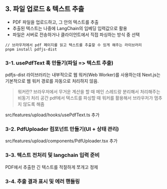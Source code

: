 ## 3. 파일 업로드 & 텍스트 추출
- PDF 파일을 업로드하고, 그 안의 텍스트를 추출
- 추출된 텍스트는 나중에 LangChain의 임베딩 입력값으로 활용
- 파일은 서버로 전송하거나 클라이언트에서 직접 파싱하는 방식 중 선택


```node
// 브라우저에서 pdf 페이지를 읽고 텍스트를 추출할 수 있게 해주는 라이브러리
pnpm install pdfjs-dist
```

### 3-1. usePdfText 훅 만들기(파일 => 텍스트 추출)

pdfjs-dist 라이브러리는 내부적으로 웹 워커(Web Worker)를 사용하는데 Next.js는 기본적으로 웹 워커 경로를 자동으로 처리하지 않음.

> 워커란?
> 브라우저에서 무거운 계산을 할 때 메인 스레드랑 분리해서 처리해주는 비동기 처리 공간
> pdf에서 텍스트를 파싱할 때 워커를 활용해서 브라우저가 멈추지 않도록 해줌

src/features/upload/hooks/usePdfText.ts 추가

### 3-2. PdfUploader 컴포넌트 만들기(UI + 상태 관리)

src/features/upload/components/PdfUploader.tsx 추가

### 3-3. 텍스트 전처리 및 langchain 입력 준비
PDF에서 추출한 긴 텍스트를 적절하게 쪼개고 정제

### 3-4. 추출 결과 표시 및 에러 핸들링